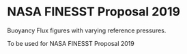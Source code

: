 # NASA FINESST Proposal 2019
Buoyancy Flux figures with varying reference pressures.

To be used for NASA FINESST Proposal 2019
